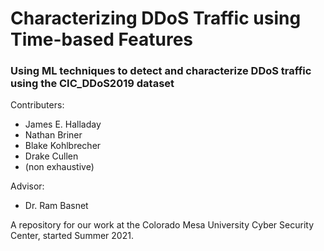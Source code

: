 # Characterizing DDoS Traffic using Time-based Features

### Using ML techniques to detect and characterize DDoS traffic using the CIC_DDoS2019 dataset

Contributers: 
  * James E. Halladay
  * Nathan Briner
  * Blake Kohlbrecher
  * Drake Cullen
  * (non exhaustive)
    
  
Advisor: 
  * Dr. Ram Basnet

A repository for our work at the Colorado Mesa University Cyber Security Center, started Summer 2021.
